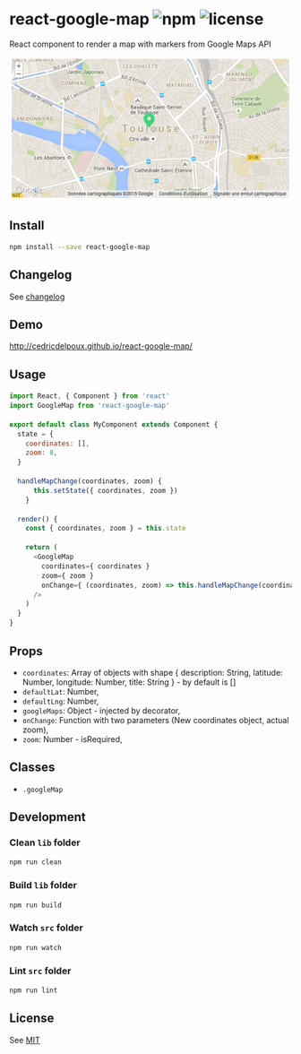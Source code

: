 # react-google-map ![npm](https://img.shields.io/npm/v/react-google-map.svg) ![license](https://img.shields.io/npm/l/react-google-map.svg)

React component to render a map with markers from Google Maps API

![react-google-map example](/screenshots/react-google-map-exemple.png)

## Install

```sh
npm install --save react-google-map
```

## Changelog

See [changelog](./CHANGELOG.md)

## Demo 

<http://cedricdelpoux.github.io/react-google-map/>

## Usage

```js
import React, { Component } from 'react'
import GoogleMap from 'react-google-map'

export default class MyComponent extends Component {
  state = {
    coordinates: [],
    zoom: 8,
  }

  handleMapChange(coordinates, zoom) {
      this.setState({ coordinates, zoom })
    }

  render() {
    const { coordinates, zoom } = this.state

    return (
      <GoogleMap
        coordinates={ coordinates }
        zoom={ zoom }
        onChange={ (coordinates, zoom) => this.handleMapChange(coordinates, zoom) }
      />
    )
  }
}
```

## Props

  * `coordinates`: Array of objects with shape { description: String, latitude: Number, longitude: Number, title: String } - by default is []
  * `defaultLat`: Number,
  * `defaultLng`: Number,
  * `googleMaps`: Object - injected by decorator,
  * `onChange`: Function with two parameters (New coordinates object, actual zoom),
  * `zoom`: Number - isRequired,

## Classes

  * `.googleMap`

## Development

### Clean `lib` folder

```js
npm run clean
```

### Build `lib` folder

```js
npm run build
```

### Watch `src` folder

```js
npm run watch
```

### Lint `src` folder

```js
npm run lint
```

## License

See [MIT](./LICENCE)
